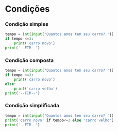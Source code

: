 # Condições

### Condição simples
```python
tempo = int(input('Quantos anos tem seu carro? '))
if tempo <=3:
    print('carro novo')
print('--FIM--')
```
### Condição composta
```python
tempo = int(input('Quantos anos tem seu carro? '))
if tempo <=3:
    print('carro novo')
else:
    print('carro velho')
print('--FIM--')
```

### Condição simplificada
```python
tempo = int(input('Quantos anos tem seu carro? '))
print('carro novo' if tempo<=3 else 'carro velho')
print('--FIM--')
```
